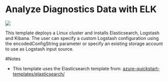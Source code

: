 # Analyze Diagnostics Data with ELK

<a href="https://portal.azure.com/#create/Microsoft.Template/uri/https%3A%2F%2Fraw.githubusercontent.com%2FSkantha%2Fazure-quickstart-templates%2Felk%2Fdiagnostics-with-elk%2Fazuredeploy.json" target="_blank">
    <img src="http://azuredeploy.net/deploybutton.png"/>
</a>

This template deploys a Linux cluster and installs Elasticsearch, Logstash and Kibana.
The user can specify a custom Logstash configuration using the encodedConfigString parameter or specify an existing storage account to use as Logstash input source.

#Notes
- This template uses the Elasticsearch template from: <a href="../elasticsearch">azure-quickstart-templates/elasticsearch/<a/>

